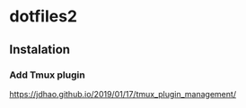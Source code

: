 # dotfiles2

## Instalation

### Add Tmux plugin
https://jdhao.github.io/2019/01/17/tmux_plugin_management/
